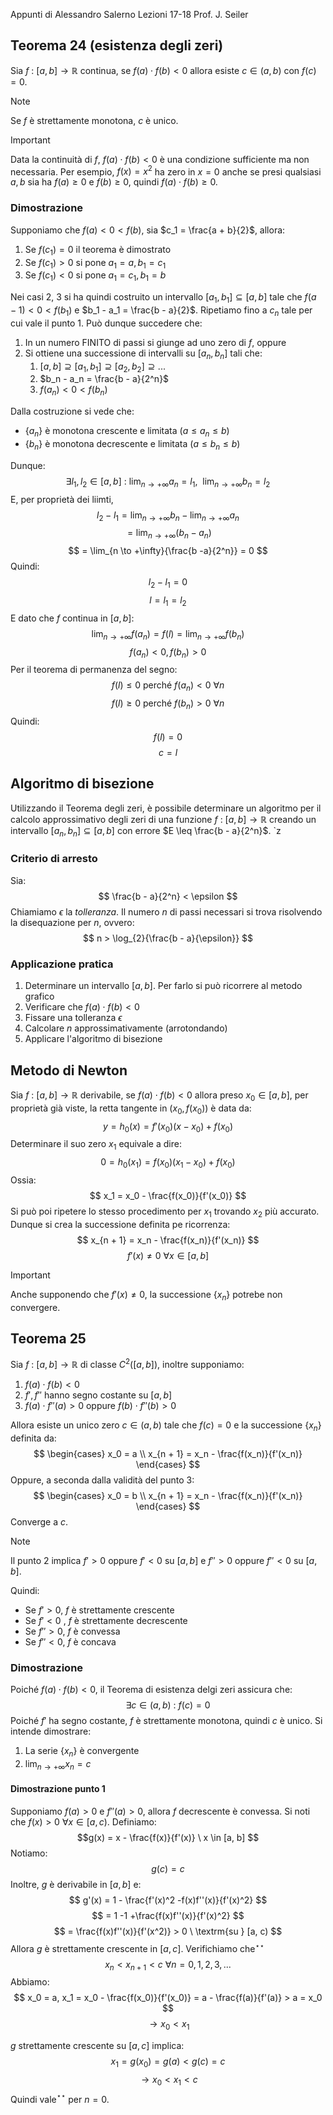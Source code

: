Appunti di Alessandro Salerno
Lezioni 17-18 Prof. J. Seiler

## Teorema 24 (esistenza degli zeri)
Sia $f \ : \ [a, b] \to \mathbb{R}$ continua, se $f(a) \cdot f(b) < 0$ allora esiste $c \in (a, b)$ con $f(c) = 0$.  

> [!NOTE]
> Se $f$ è strettamente monotona, $c$ è unico.

> [!IMPORTANT]
> Data la continuità di $f$, $f(a) \cdot f(b) < 0$ è una condizione sufficiente ma non necessaria. Per esempio, $f(x) = x^2$ ha zero in $x = 0$ anche se presi qualsiasi $a, b$ sia ha $f(a) \geq 0$ e $f(b) \geq 0$, quindi $f(a) \cdot f(b) \geq 0$.

### Dimostrazione
Supponiamo che $f(a) < 0 < f(b)$, sia $c_1 = \frac{a + b}{2}$, allora:
1. Se $f(c_1) = 0$ il teorema è dimostrato
2. Se $f(c_1) > 0$ si pone $a_1 = a, b_1 = c_1$ 
3. Se $f(c_1) < 0$ si pone $a_1 = c_1, b_1 = b$

Nei casi 2, 3 si ha quindi costruito un intervallo $[a_1, b_1] \subseteq [a, b]$ tale che $f(a-1) < 0 < f(b_1)$ e $b_1 - a_1 = \frac{b - a}{2}$.  Ripetiamo fino a $c_n$ tale per cui vale il punto 1. Può dunque succedere che:
1. In un numero FINITO di passi si giunge ad uno zero di $f$, oppure
2. Si ottiene una successione di intervalli su $[a_n, b_n]$ tali che:
	1. $[a, b] \supseteq [a_1, b_1] \supseteq [a_2, b_2] \supseteq ...$
	2. $b_n - a_n = \frac{b - a}{2^n}$
	3. $f(a_n) < 0 < f(b_n)$

Dalla costruzione si vede che:
- $\{a_n\}$ è monotona crescente e limitata ($a \leq a_n \leq b$)
- $\{b_n\}$ è monotona decrescente e limitata ($a \leq b_n \leq b$)

Dunque:
$$ \exists l_1, l_2 \in [a, b] \ : \ \lim_{n \to +\infty}{a_n}  = l_1, \ \ \lim_{n \to +\infty}{b_n} = l_2 $$
E, per proprietà dei liimti,
$$ l_2 - l_1 = \lim_{n \to +\infty}{b_n} -\lim_{n \to +\infty}{a_n} $$
$$ = \lim_{n \to +\infty}{(b_n -a_n)} $$
$$ = \lim_{n \to +\infty}{\frac{b -a}{2^n}} = 0 $$
Quindi:
$$ l_2 - l_1 = 0 $$
$$ l = l_1 = l_2 $$
E dato che $f$ continua in $[a, b]$:
$$ \lim_{n \to +\infty}{f(a_n)} = f(l) = \lim_{n \to +\infty}{f(b_n)} $$
$$ f(a_n) < 0, f(b_n) > 0 $$
Per il teorema di permanenza del segno:
$$ f(l) \leq 0 \ \textrm{perché} \ f(a_n) < 0 \ \forall n $$
$$  f(l) \geq 0 \ \textrm{perché} \ f(b_n) > 0 \ \forall n $$
Quindi:
$$ f(l) = 0 $$
$$ c = l $$

## Algoritmo di bisezione
Utilizzando il Teorema degli zeri, è possibile determinare un algoritmo per il calcolo approssimativo degli zeri di una funzione $f \ : \ [a, b] \to \mathbb{R}$ creando un intervallo $[a_n, b_n] \subseteq [a, b]$ con errore $E \leq \frac{b - a}{2^n}$. 
`z
### Criterio di arresto
Sia:
$$ \frac{b - a}{2^n} < \epsilon $$
Chiamiamo $\epsilon$ la _tolleranza_.
Il numero $n$ di passi necessari si trova risolvendo la disequazione per $n$, ovvero:
$$ n > \log_{2}{\frac{b - a}{\epsilon}} $$

### Applicazione pratica
1. Determinare un intervallo $[a, b]$. Per farlo si può ricorrere al metodo grafico
2. Verificare che $f(a) \cdot f(b) < 0$
3. Fissare una tolleranza $\epsilon$
4. Calcolare $n$ approssimativamente (arrotondando)
5. Applicare l'algoritmo di bisezione

## Metodo di Newton
Sia $f \ : \ [a, b] \to \mathbb{R}$ derivabile, se $f(a) \cdot f(b) < 0$ allora preso $x_0 \in [a, b]$, per proprietà già viste, la retta tangente in $(x_0, f(x_0))$ è data da:
$$ y = h_0(x) = f'(x_0)(x - x_0) + f(x_0) $$
Determinare il suo zero $x_1$ equivale a dire:
$$ 0 = h_0(x_1) = f(x_0)(x_1 - x_0) +f(x_0) $$
Ossia:
$$ x_1 = x_0 - \frac{f(x_0)}{f'(x_0)} $$
Si può poi ripetere lo stesso procedimento per $x_1$ trovando $x_2$ più accurato. Dunque si crea la successione definita pe ricorrenza:
$$ x_{n + 1} = x_n - \frac{f(x_n)}{f'(x_n)} $$
$$ f'(x) \neq 0 \ \forall x \in [a, b] $$

> [!IMPORTANT]
> Anche supponendo che $f'(x) \neq 0$, la successione $\{x_n\}$ potrebe non convergere.


## Teorema 25
Sia $f \ : \ [a, b] \to \mathbb{R}$ di classe $C^2([a, b])$, inoltre supponiamo:
1. $f(a) \cdot f(b) < 0$
2. $f', f''$ hanno segno costante su $[a, b]$
3. $f(a) \cdot f''(a) > 0$  oppure $f(b) \cdot f''(b) > 0$

Allora esiste un unico zero $c \in (a, b)$ tale che $f(c) = 0$ e la successione $\{x_n\}$ definita da:
$$ \begin{cases}
x_0 = a \\
x_{n + 1} = x_n - \frac{f(x_n)}{f'(x_n)} 
\end{cases} $$
Oppure, a seconda dalla validità del punto 3:
$$  \begin{cases}
x_0 = b \\
x_{n + 1} = x_n - \frac{f(x_n)}{f'(x_n)} 
\end{cases} $$
Converge a $c$. 

> [!NOTE]
> Il punto 2 implica $f' > 0$ oppure $f' < 0$ su $[a, b]$ e $f'' > 0$ oppure $f'' < 0$ su $[a, b]$.

Quindi:
- Se $f' > 0$, $f$ è strettamente crescente
- Se $f' < 0$ , $f$ è strettamente decrescente
- Se $f'' > 0$, $f$ è convessa
- Se $f'' < 0$, $f$ è concava
### Dimostrazione
Poiché $f(a) \cdot f(b) < 0$, il Teorema di esistenza delgi zeri assicura che:
$$ \exists c \in (a, b) \ : \ f(c) = 0 $$
Poiché $f'$ ha segno costante, $f$ è strettamente monotona, quindi $c$ è unico. Si intende dimostrare:
1. La serie $\{x_n\}$ è convergente
2. $\lim_{n \to +\infty}{x_n} = c$

#### Dimostrazione punto 1
Supponiamo $f(a) > 0$ e $f''(a) > 0$, allora $f$ decrescente è convessa. Si noti che $f(x) > 0 \ \forall x \in [a, c)$. Definiamo:
$$g(x) = x - \frac{f(x)}{f'(x)} \ x \in [a, b] $$
Notiamo:
$$ g(c) = c $$
Inoltre, $g$ è derivabile in $[a, b]$ e:
$$ g'(x) = 1 - \frac{f'(x)^2 -f(x)f''(x)}{f'(x)^2} $$
$$ = 1 -1 +\frac{f(x)f''(x)}{f'(x)^2} $$
$$ = \frac{f(x)f''(x)}{f'(x^2)} > 0 \ \textrm{su } [a, c) $$
Allora $g$ è strettamente crescente in $[a, c]$. Verifichiamo che${}^\star{}^\star$ 
$$ x_n < x_{n + 1} < c \ \forall n = 0, 1, 2, 3, ...$$
Abbiamo:
$$ x_0 = a, x_1 = x_0 - \frac{f(x_0)}{f'(x_0)} = a - \frac{f(a)}{f'(a)} > a = x_0 $$
$$ \to x_0 < x_1 $$

$g$ strettamente crescente su $[a, c]$ implica:
$$ x_1 = g(x_0) = g(a) < g(c) = c $$
$$ \to x_0 < x_1 < c $$
Quindi vale${}^\star{}^\star$ per $n = 0$.